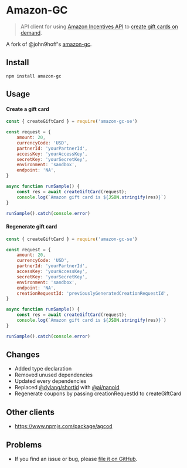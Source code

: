 
# Amazon-GC
> API client for using [Amazon Incentives API](https://developer.amazon.com/apps-and-games/incentives-api)
to [create gift cards on demand](http://s3.amazonaws.com/AGCOD/tech_spec/AGCODTechSpec_WC_Simplified_EN.pdf).

A fork of @john9hoff's [amazon-gc](https://github.com/john9hoff/amazon-gc/releases/tag/v1.0.5).


## Install
```
npm install amazon-gc
```

## Usage
#### Create a gift card
```js
const { createGiftCard } = require('amazon-gc-se')

const request = {
    amount: 20,
    currencyCode: 'USD',
    partnerId: 'yourPartnerId',
    accessKey: 'yourAccessKey',
    secretKey: 'yourSecretKey',
    environment: 'sandbox',
    endpoint: 'NA',
}

async function runSample() {
    const res = await createGiftCard(request);
    console.log(`Amazon gift card is ${JSON.stringify(res)}`)
}

runSample().catch(console.error)

```
#### Regenerate gift card
```js
const { createGiftCard } = require('amazon-gc-se')

const request = {
    amount: 20,
    currencyCode: 'USD',
    partnerId: 'yourPartnerId',
    accessKey: 'yourAccessKey',
    secretKey: 'yourSecretKey',
    environment: 'sandbox',
    endpoint: 'NA',
    creationRequestId: 'previouslyGeneratedCreationRequestId',
}

async function runSample() {
    const res = await createGiftCard(request);
    console.log(`Amazon gift card is ${JSON.stringify(res)}`)
}

runSample().catch(console.error)

```

## Changes
- Added type declaration
- Removed unused dependencies
- Updated every dependencies
- Replaced [@dylang/shortid](https://www.npmjs.com/package/shortid) with [@ai/nanoid](https://www.npmjs.com/package/nanoid)
- Regenerate coupons by passing creationRequestId to createGiftCard

## Other clients
- https://www.npmjs.com/package/agcod

## Problems
* If you find an issue or bug, please [file it on GitHub](https://github.com/mntm/amazon-gc-se/issues).

